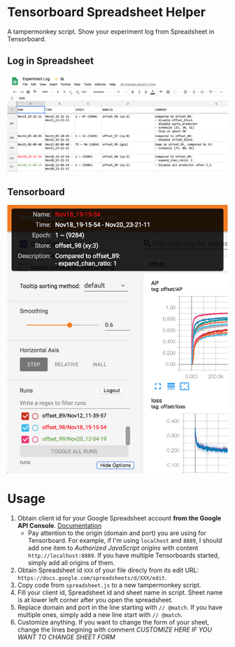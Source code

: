 # Tensorboard Spreadsheet Helper

A tampermonkey script. Show your experiment log from Spreadsheet in Tensorboard.

## Log in Spreadsheet

![Spreadsheet](images/sheet.jpg)

## Tensorboard

![Tensorboard](images/tensorboard.jpg)

# Usage

1. Obtain client id for your Google Spreadsheet account **from the Google API Console**. [Documentation](https://developers.google.com/identity/protocols/OAuth2)
    - Pay attention to the origin (domain and port) you are using for Tensorboard. For example, if I'm using `localhost` and `8889`, I should add one item to *Authorized JavaScript origins* with content `http://localhost:8889`. If you have multiple Tensorboards started, simply add all origins of them.
2. Obtain Spreadsheet id `XXX` of your file direcly from its edit URL: `https://docs.google.com/spreadsheets/d/XXX/edit`.
3. Copy code from `spreadsheet.js` to a new tampermonkey script.
4. Fill your client id, Spreadsheet id and sheet name in script. Sheet name is at lower left corner after you open the spreadsheet.
5. Replace domain and port in the line starting with `// @match`. If you have multiple ones, simply add a new line start with `// @match`.
6. Customize anything. If you want to change the form of your sheet, change the lines begining with comment *CUSTOMIZE HERE IF YOU WANT TO CHANGE SHEET FORM*
